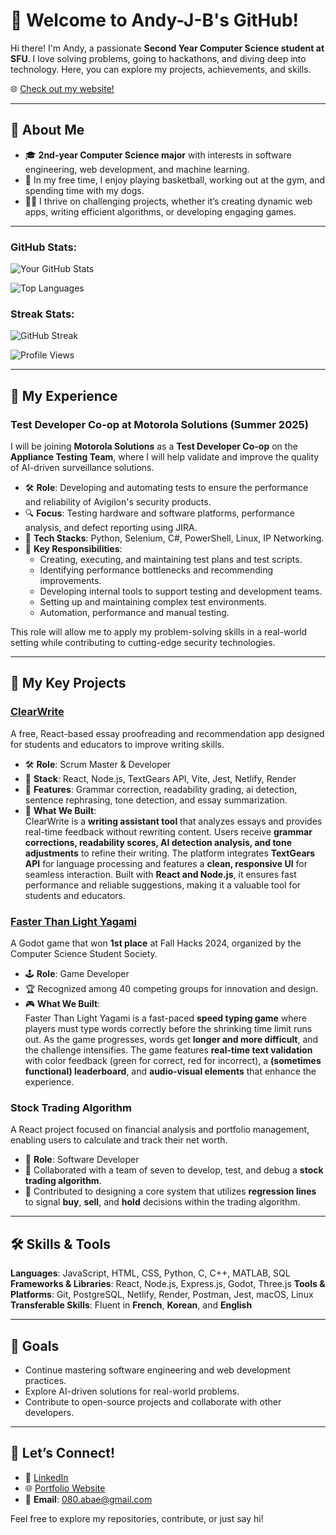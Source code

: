 # 👋 Welcome to Andy-J-B's GitHub!  

Hi there! I'm Andy, a passionate **Second Year Computer Science student at SFU**. I love solving problems, going to hackathons, and diving deep into technology. Here, you can explore my projects, achievements, and skills.

🌐 [Check out my website!](https://andyspersonalwebsite.vercel.app/)

---

## 🌟 About Me  
- 🎓 **2nd-year Computer Science major** with interests in software engineering, web development, and machine learning.  
- 🏀 In my free time, I enjoy playing basketball, working out at the gym, and spending time with my dogs.  
- 🧑‍💻 I thrive on challenging projects, whether it’s creating dynamic web apps, writing efficient algorithms, or developing engaging games.  

---

### GitHub Stats:

![Your GitHub Stats](https://github-readme-stats.vercel.app/api?username=Andy-J-B&show_icons=true&theme=dark)

![Top Languages](https://github-readme-stats.vercel.app/api/top-langs/?username=Andy-J-B&layout=compact&theme=dark)

### Streak Stats:

![GitHub Streak](https://streak-stats.demolab.com/?user=Andy-J-B&theme=dark&hide_border=true)

![Profile Views](https://komarev.com/ghpvc/?username=Andy-J-B&color=orange&style=flat-square)

---

## 💼 My Experience  

### **Test Developer Co-op at Motorola Solutions** (Summer 2025)
I will be joining **Motorola Solutions** as a **Test Developer Co-op** on the **Appliance Testing Team**, where I will help validate and improve the quality of AI-driven surveillance solutions.  

- 🛠️ **Role**: Developing and automating tests to ensure the performance and reliability of Avigilon's security products.  
- 🔍 **Focus**: Testing hardware and software platforms, performance analysis, and defect reporting using JIRA.  
- 🚀 **Tech Stacks**: Python, Selenium, C#, PowerShell, Linux, IP Networking.  
- 🤖 **Key Responsibilities**:  
  - Creating, executing, and maintaining test plans and test scripts.  
  - Identifying performance bottlenecks and recommending improvements.  
  - Developing internal tools to support testing and development teams.  
  - Setting up and maintaining complex test environments.
  - Automation, performance and manual testing.

This role will allow me to apply my problem-solving skills in a real-world setting while contributing to cutting-edge security technologies.

---

## 🔧 My Key Projects  
### [ClearWrite](https://github.com/Andy-J-B/ClearWrite)  
A free, React-based essay proofreading and recommendation app designed for students and educators to improve writing skills.  
- 🛠️ **Role**: Scrum Master & Developer  
- 🚀 **Stack**: React, Node.js, TextGears API, Vite, Jest, Netlify, Render  
- 🌟 **Features**: Grammar correction, readability grading, ai detection, sentence rephrasing, tone detection, and essay summarization.
- 📝 **What We Built**:  
  ClearWrite is a **writing assistant tool** that analyzes essays and provides real-time feedback without rewriting content. Users receive **grammar corrections, readability scores, AI detection analysis, and tone adjustments** to refine their writing. The platform integrates **TextGears API** for language processing and features a **clean, responsive UI** for seamless interaction. Built with **React and Node.js**, it ensures fast performance and reliable suggestions, making it a valuable tool for students and educators.  

### [Faster Than Light Yagami](https://github.com/Andy-J-B/FallHacks2024)
A Godot game that won **1st place** at Fall Hacks 2024, organized by the Computer Science Student Society.  
- 🕹️ **Role**: Game Developer  
- 🏆 Recognized among 40 competing groups for innovation and design.
- 🎮 **What We Built**:  
  Faster Than Light Yagami is a fast-paced **speed typing game** where players must type words correctly before the shrinking time limit runs out. As the game progresses, words get **longer and more difficult**, and the challenge intensifies. The game features **real-time text validation** with color feedback (green for correct, red for incorrect), a **(sometimes functional) leaderboard**, and **audio-visual elements** that enhance the experience.   

### Stock Trading Algorithm 
A React project focused on financial analysis and portfolio management, enabling users to calculate and track their net worth.  
- 🤝 **Role**: Software Developer  
- 👥 Collaborated with a team of seven to develop, test, and debug a **stock trading algorithm**.  
- 🔧 Contributed to designing a core system that utilizes **regression lines** to signal **buy**, **sell**, and **hold** decisions within the trading algorithm.  


---

## 🛠️ Skills & Tools  

**Languages**: JavaScript, HTML, CSS, Python, C, C++, MATLAB, SQL  
**Frameworks & Libraries**: React, Node.js, Express.js, Godot, Three.js
**Tools & Platforms**: Git, PostgreSQL, Netlify, Render, Postman, Jest, macOS, Linux  
**Transferable Skills**: Fluent in **French**, **Korean**, and **English**  

---

## 🚀 Goals  
- Continue mastering software engineering and web development practices.  
- Explore AI-driven solutions for real-world problems.  
- Contribute to open-source projects and collaborate with other developers.  

---

## 🤝 Let’s Connect!  
- 💼 [LinkedIn](https://www.linkedin.com/in/andyjbae/)  
- 🌐 [Portfolio Website](https://andyspersonalwebsite.vercel.app/)
- 📧 **Email**: [080.abae@gmail.com](mailto:080.abae@gmail.com)  

Feel free to explore my repositories, contribute, or just say hi!  
